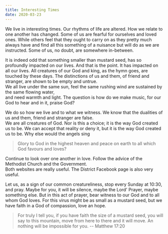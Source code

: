 ```yaml
---
title: Interesting Times
date: 2020-03-23
---
```



We live in interesting times.  Our rhythms of life are altered.  How we relate to one another has changed.
Some of us are fearful for ourselves and loved ones.  While others feel that they ought to carry on as they pretty much
always have and find all this something of a nuisance but will do as we are instructed.  Some of us, no doubt,
are somewhere in-between.

It is indeed odd that something smaller than mustard seed, has so profoundly impacted on our lives.
And that is the point.  It has impacted on all our lives.  All creatures of our God and king, as the hymn goes, 
are touched by these days. The distinctions of us and them, of friend and stranger, are shown to be empty and untrue.  
We all live  under the same sun, feel the same rushing wind are sustained by the same flowing water,  
and need warmth and light.  The question is how do we make music, for our God to hear and in it, praise God?

We do so how we live and to what we witness.  We  know that the dualities of us and them, friend and stranger are false.  
We are all creatures of God.  Nor is this a choice; it is the way God created us to be.  We can accept that reality or 
deny it, but it is the way God created us to be.  Why else would the angels sing 

> Glory to God in the highest heaven and 
> peace on earth to all which God favours and loves?

Continue to look over one another in love.  Follow the advice of the Methodist Church and the Government.  
Both websites are really useful.  The District Facebook page is also very useful.

Let us, as a sign of our common creatureliness, stop every Sunday at 10:30, and pray.  Maybe for you, it will be silence, 
maybe the Lord' Prayer, maybe something else.  But in this act of prayer, bear witness to our God and to all whom 
God loves. For this virus might be as small as a mustard seed, but we have faith in a God of compassion, love an hope.

> For truly I tell you, if you have faith the size of a mustard seed, you will say to this mountain, move from here 
to there and it will move.  An nothing will be impossible for you. -- Matthew 17:20

